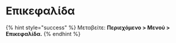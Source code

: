 # Επικεφαλίδα

{% hint style="success" %}
Μεταβείτε: **Περιεχόμενο > Μενού > Επικεφαλίδα.**
{% endhint %}
